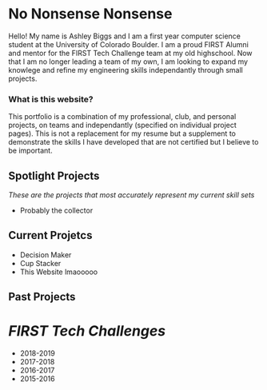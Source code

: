 # No Nonsense Nonsense

Hello! My name is Ashley Biggs and I am a first year computer science student at the University of Colorado Boulder. I am a proud FIRST Alumni and mentor for the FIRST Tech Challenge team at my old highschool. Now that I am no longer leading a team of my own, I am looking to expand my knowlege and refine my engineering skills independantly through small projects. 

### What is this website?

This portfolio is a combination of my professional, club, and personal projects, on teams and independantly (specified on individual project pages). This is not a replacement for my resume but a supplement to demonstrate the skills I have developed that are not certified but I believe to be important. 

## Spotlight Projects

*These are the projects that most accurately represent my current skill sets*
 * Probably the collector

## Current Projetcs

* Decision Maker
* Cup Stacker
* This Website lmaooooo

## Past Projects

# *FIRST Tech Challenges*

* 2018-2019
* 2017-2018
* 2016-2017
* 2015-2016
